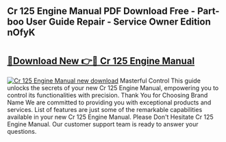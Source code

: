 ## Cr 125 Engine Manual PDF Download Free - Part-boo User Guide Repair - Service Owner Edition nOfyK

# <h2><a href="http://bc53896.oget.top/?id=Cr+125+Engine+Manual">🔗Download New 👉🔴 Cr 125 Engine Manual</a></h2>

[![Cr 125 Engine Manual new download](https://i.imgur.com/5g1atiW.png)](http://bc53896.oget.top/?id=Cr+125+Engine+Manual)
Masterful Control This guide unlocks the secrets of your new Cr 125 Engine Manual, empowering you to control its functionalities with precision. Thank You for Choosing Brand Name We are committed to providing you with exceptional products and services. List of features are just some of the remarkable capabilities available in your new Cr 125 Engine Manual. Please Don't Hesitate Cr 125 Engine Manual. Our customer support team is ready to answer your questions.
